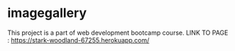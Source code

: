 # imagegallery
This project is a part of web development bootcamp course.
LINK TO PAGE :
https://stark-woodland-67255.herokuapp.com/
